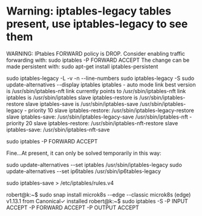 <!-- https://github.com/canonical/microk8s/issues/2180 -->
# Warning: iptables-legacy tables present, use iptables-legacy to see them
 WARNING:  IPtables FORWARD policy is DROP. Consider enabling traffic forwarding with: sudo iptables -P FORWARD ACCEPT 
The change can be made persistent with: sudo apt-get install iptables-persistent

sudo iptables-legacy -L -v -n --line-numbers
sudo iptables-legacy -S
sudo update-alternatives --display iptables
iptables - auto mode
  link best version is /usr/sbin/iptables-nft
  link currently points to /usr/sbin/iptables-nft
  link iptables is /usr/sbin/iptables
  slave iptables-restore is /usr/sbin/iptables-restore
  slave iptables-save is /usr/sbin/iptables-save
/usr/sbin/iptables-legacy - priority 10
  slave iptables-restore: /usr/sbin/iptables-legacy-restore
  slave iptables-save: /usr/sbin/iptables-legacy-save
/usr/sbin/iptables-nft - priority 20
  slave iptables-restore: /usr/sbin/iptables-nft-restore
  slave iptables-save: /usr/sbin/iptables-nft-save

sudo iptables -P FORWARD ACCEPT 

Fine...At present, it can only be solved temporarily in this way:

sudo update-alternatives --set iptables /usr/sbin/iptables-legacy
sudo update-alternatives --set ip6tables /usr/sbin/ip6tables-legacy

sudo iptables-save > /etc/iptables/rules.v4

robert@k:~$ sudo snap install microk8s --edge --classic
microk8s (edge) v1.13.1 from Canonical✓ installed
robert@k:~$ sudo iptables -S
-P INPUT ACCEPT
-P FORWARD ACCEPT
-P OUTPUT ACCEPT
<trimmed>

